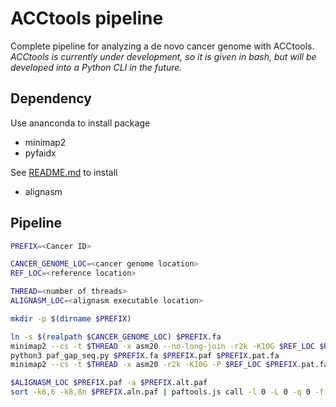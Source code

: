 # ACCtools pipeline

Complete pipeline for analyzing a de novo cancer genome with ACCtools.  
*ACCtools is currently under development, so it is given in bash, but will be developed into a Python CLI in the future.*

## Dependency
Use ananconda to install package
- minimap2
- pyfaidx

See [README.md](https://github.com/ACCtools/alignasm) to install
- alignasm

## Pipeline
```bash
PREFIX=<Cancer ID>

CANCER_GENOME_LOC=<cancer genome location>
REF_LOC=<reference location>

THREAD=<number of threads>
ALIGNASM_LOC=<alignasm executable location>

mkdir -p $(dirname $PREFIX)

ln -s $(realpath $CANCER_GENOME_LOC) $PREFIX.fa
minimap2 --cs -t $THREAD -x asm20 --no-long-join -r2k -K10G $REF_LOC $PREFIX.fa -o $PREFIX.paf
python3 paf_gap_seq.py $PREFIX.fa $PREFIX.paf $PREFIX.pat.fa
minimap2 --cs -t $THREAD -x asm20 -r2k -K10G -P $REF_LOC $PREFIX.pat.fa -o $PREFIX.alt.paf

$ALIGNASM_LOC $PREFIX.paf -a $PREFIX.alt.paf
sort -k6,6 -k8,8n $PREFIX.aln.paf | paftools.js call -l 0 -L 0 -q 0 -f $REF_LOC - > $PREFIX.vcf
```
